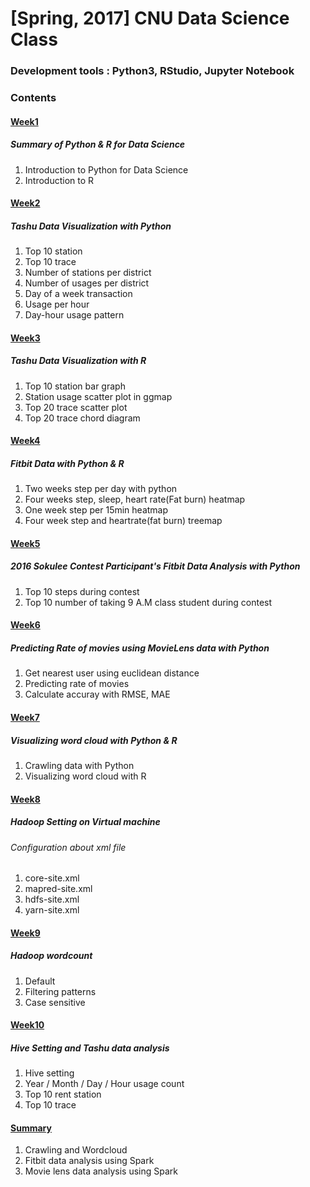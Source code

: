 # [Spring, 2017] CNU Data Science Class

### Development tools : Python3, RStudio, Jupyter Notebook
### Contents
#### [Week1](https://github.com/Yoon-jae/Spring_2017_DataScience/tree/master/Week01)
##### Summary of Python & R for Data Science
1. Introduction to Python for Data Science
2. Introduction to R

#### [Week2](https://github.com/Yoon-jae/Spring_2017_DataScience/tree/master/Week02)
##### Tashu Data Visualization with Python
1. Top 10 station
2. Top 10 trace
3. Number of stations per district
4. Number of usages per district
5. Day of a week transaction
6. Usage per hour
7. Day-hour usage pattern

#### [Week3](https://github.com/Yoon-jae/Spring_2017_DataScience/tree/master/Week03)
##### Tashu Data Visualization with R
1. Top 10 station bar graph
2. Station usage scatter plot in ggmap
3. Top 20 trace scatter plot
4. Top 20 trace chord diagram

#### [Week4](https://github.com/Yoon-jae/Spring_2017_DataScience/tree/master/Week04)
##### Fitbit Data with Python & R
1. Two weeks step per day with python
2. Four weeks step, sleep, heart rate(Fat burn) heatmap
3. One week step per 15min heatmap
4. Four week step and heartrate(fat burn) treemap

#### [Week5](https://github.com/Yoon-jae/Spring_2017_DataScience/tree/master/Week05)
##### 2016 Sokulee Contest Participant's Fitbit Data Analysis with Python
1. Top 10 steps during contest
2. Top 10 number of taking 9 A.M class student during contest

#### [Week6](https://github.com/Yoon-jae/Spring_2017_DataScience/tree/master/Week06)
##### Predicting Rate of movies using MovieLens data with Python
1. Get nearest user using euclidean distance
2. Predicting rate of movies
3. Calculate accuray with RMSE, MAE

#### [Week7](https://github.com/Yoon-jae/Spring_2017_DataScience/tree/master/Week07)
##### Visualizing word cloud with Python & R
1. Crawling data with Python
2. Visualizing word cloud with R

#### [Week8](https://github.com/Yoon-jae/Spring_2017_DataScience/tree/master/Week08)
##### Hadoop Setting on Virtual machine
###### Configuration about xml file
1. core-site.xml
2. mapred-site.xml
3. hdfs-site.xml
4. yarn-site.xml

#### [Week9](https://github.com/Yoon-jae/Spring_2017_DataScience/tree/master/Week09)
##### Hadoop wordcount
1. Default
2. Filtering patterns
3. Case sensitive

#### [Week10](https://github.com/Yoon-jae/Spring_2017_DataScience/tree/master/Week10)
##### Hive Setting and Tashu data analysis
1. Hive setting
2. Year / Month / Day / Hour usage count
3. Top 10 rent station
4. Top 10 trace

#### [Summary](https://github.com/Yoon-jae/Spring_2017_DataScience/tree/master/Summary)
1. Crawling and Wordcloud
2. Fitbit data analysis using Spark
3. Movie lens data analysis using Spark
